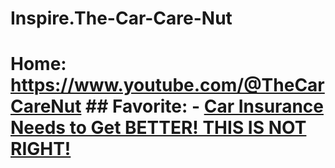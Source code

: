 # Inspire.The-Car-Care-Nut
# Home: https://www.youtube.com/@TheCarCareNut ## Favorite: - [Car Insurance Needs to Get BETTER! THIS IS NOT RIGHT!](https://youtu.be/KCuu8JcEb3Q)
